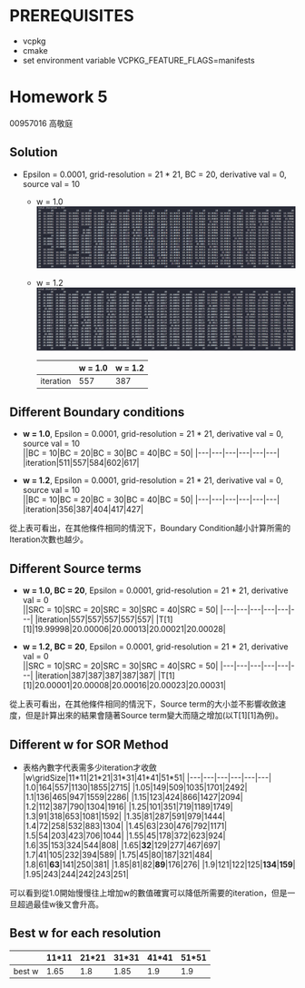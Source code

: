 # PREREQUISITES
- vcpkg
- cmake
- set environment variable VCPKG_FEATURE_FLAGS=manifests

# Homework 5  
00957016 高敬庭  
## Solution
+ Epsilon = 0.0001, grid-resolution = 21 * 21, BC = 20, derivative val = 0, source val = 10  
  + w = 1.0  
   ![Alt text](assets/images/image.png)
  + w = 1.2  
   ![Alt text](assets/images/image-1.png)  

    ||w = 1.0|w = 1.2|
    |---|---|---|
    |iteration|557|387|  

## Different Boundary conditions  
+ **w = 1.0**, Epsilon = 0.0001, grid-resolution = 21 * 21, derivative val = 0, source val = 10  
  ||BC = 10|BC = 20|BC = 30|BC = 40|BC = 50|
  |---|---|---|---|---|---|
  |iteration|511|557|584|602|617|  

+ **w = 1.2**, Epsilon = 0.0001, grid-resolution = 21 * 21, derivative val = 0, source val = 10  
  ||BC = 10|BC = 20|BC = 30|BC = 40|BC = 50|
  |---|---|---|---|---|---|
  |iteration|356|387|404|417|427|  

從上表可看出，在其他條件相同的情況下，Boundary Condition越小計算所需的Iteration次數也越少。

## Different Source terms  
+ **w = 1.0, BC = 20**, Epsilon = 0.0001, grid-resolution = 21 * 21, derivative val = 0  
  ||SRC = 10|SRC = 20|SRC = 30|SRC = 40|SRC = 50|
  |---|---|---|---|---|---|
  |iteration|557|557|557|557|557|
  |T[1][1]|19.99998|20.00006|20.00013|20.00021|20.00028|  

+ **w = 1.2, BC = 20**, Epsilon = 0.0001, grid-resolution = 21 * 21, derivative val = 0  
  ||SRC = 10|SRC = 20|SRC = 30|SRC = 40|SRC = 50|
  |---|---|---|---|---|---|
  |iteration|387|387|387|387|387|
  |T[1][1]|20.00001|20.00008|20.00016|20.00023|20.00031|    

從上表可看出，在其他條件相同的情況下，Source term的大小並不影響收斂速度，但是計算出來的結果會隨著Source term變大而隨之增加(以T[1][1]為例)。

## Different w for SOR Method  
+ 表格內數字代表需多少iteration才收斂
  |w\gridSize|11\*11|21\*21|31\*31|41\*41|51\*51|
  |---|---|---|---|---|---|
  |1.0|164|557|1130|1855|2715|
  |1.05|149|509|1035|1701|2492|
  |1.1|136|465|947|1559|2286|
  |1.15|123|424|866|1427|2094|
  |1.2|112|387|790|1304|1916|
  |1.25|101|351|719|1189|1749|
  |1.3|91|318|653|1081|1592|
  |1.35|81|287|591|979|1444|
  |1.4|72|258|532|883|1304|
  |1.45|63|230|476|792|1171|
  |1.5|54|203|423|706|1044|
  |1.55|45|178|372|623|924|
  |1.6|35|153|324|544|808|
  |1.65|**32**|129|277|467|697|
  |1.7|41|105|232|394|589|
  |1.75|45|80|187|321|484|
  |1.8|61|**63**|141|250|381|
  |1.85|81|82|**89**|176|276|
  |1.9|121|122|125|**134**|**159**|
  |1.95|243|244|242|243|251|

可以看到從1.0開始慢慢往上增加w的數值確實可以降低所需要的iteration，但是一旦超過最佳w後又會升高。

## Best w for each resolution  
  ||11\*11|21\*21|31\*31|41\*41|51\*51|
  |---|---|---|---|---|---|
  |best w|1.65|1.8|1.85|1.9|1.9|